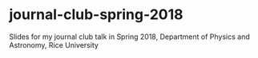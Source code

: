 # journal-club-spring-2018
Slides for my journal club talk in Spring 2018, Department of Physics and Astronomy, Rice University
